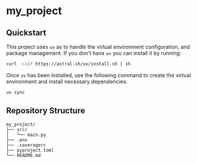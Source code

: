 # my_project

## Quickstart
This project uses `uv` as to handle the virtual environment configuration, and package management. If you don't have `uv` you can install it by running:

```bash
curl -LsSf https://astral.sh/uv/install.sh | sh
```

Once `uv` has been installed, use the following command to create the virtual environment and install necessary dependencies:

```bash
uv sync
```

## Repository Structure
```
my_project/
├── src/
│   └── main.py
├── .env
├── .coveragerc
├── pyproject.toml
└── README.md
```